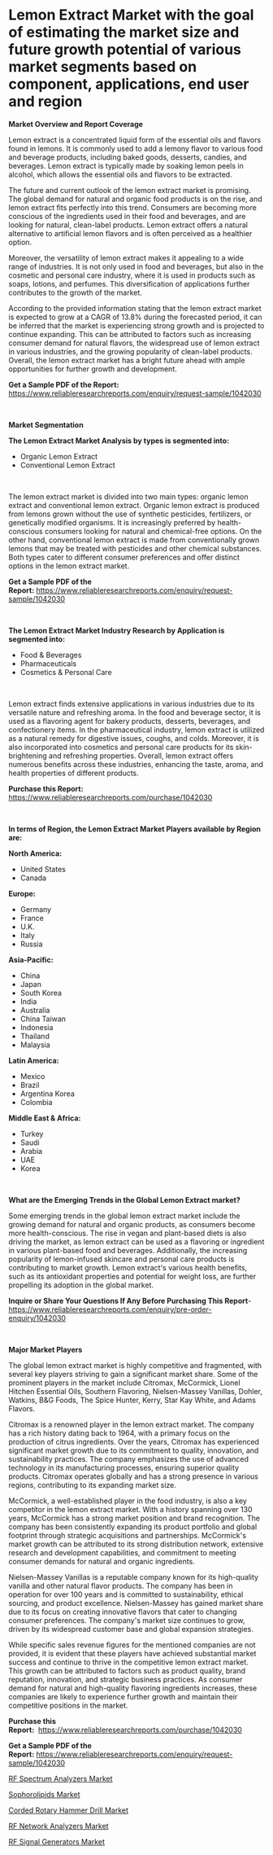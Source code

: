<p><h1>Lemon Extract Market with the goal of estimating the market size and future growth potential of various market segments based on component, applications, end user and region</h1></p><p><strong>Market Overview and Report Coverage</strong></p>
<p><p>Lemon extract is a concentrated liquid form of the essential oils and flavors found in lemons. It is commonly used to add a lemony flavor to various food and beverage products, including baked goods, desserts, candies, and beverages. Lemon extract is typically made by soaking lemon peels in alcohol, which allows the essential oils and flavors to be extracted.</p><p>The future and current outlook of the lemon extract market is promising. The global demand for natural and organic food products is on the rise, and lemon extract fits perfectly into this trend. Consumers are becoming more conscious of the ingredients used in their food and beverages, and are looking for natural, clean-label products. Lemon extract offers a natural alternative to artificial lemon flavors and is often perceived as a healthier option.</p><p>Moreover, the versatility of lemon extract makes it appealing to a wide range of industries. It is not only used in food and beverages, but also in the cosmetic and personal care industry, where it is used in products such as soaps, lotions, and perfumes. This diversification of applications further contributes to the growth of the market.</p><p>According to the provided information stating that the lemon extract market is expected to grow at a CAGR of 13.8% during the forecasted period, it can be inferred that the market is experiencing strong growth and is projected to continue expanding. This can be attributed to factors such as increasing consumer demand for natural flavors, the widespread use of lemon extract in various industries, and the growing popularity of clean-label products. Overall, the lemon extract market has a bright future ahead with ample opportunities for further growth and development.</p></p>
<p><strong>Get a Sample PDF of the Report:</strong> <a href="https://www.reliableresearchreports.com/enquiry/request-sample/1042030">https://www.reliableresearchreports.com/enquiry/request-sample/1042030</a></p>
<p>&nbsp;</p>
<p><strong>Market Segmentation</strong></p>
<p><strong>The Lemon Extract Market Analysis by types is segmented into:</strong></p>
<p><ul><li>Organic Lemon Extract</li><li>Conventional Lemon Extract</li></ul></p>
<p>&nbsp;</p>
<p><p>The lemon extract market is divided into two main types: organic lemon extract and conventional lemon extract. Organic lemon extract is produced from lemons grown without the use of synthetic pesticides, fertilizers, or genetically modified organisms. It is increasingly preferred by health-conscious consumers looking for natural and chemical-free options. On the other hand, conventional lemon extract is made from conventionally grown lemons that may be treated with pesticides and other chemical substances. Both types cater to different consumer preferences and offer distinct options in the lemon extract market.</p></p>
<p><strong>Get a Sample PDF of the Report:</strong>&nbsp;<a href="https://www.reliableresearchreports.com/enquiry/request-sample/1042030">https://www.reliableresearchreports.com/enquiry/request-sample/1042030</a></p>
<p>&nbsp;</p>
<p><strong>The Lemon Extract Market Industry Research by Application is segmented into:</strong></p>
<p><ul><li>Food & Beverages</li><li>Pharmaceuticals</li><li>Cosmetics & Personal Care</li></ul></p>
<p>&nbsp;</p>
<p><p>Lemon extract finds extensive applications in various industries due to its versatile nature and refreshing aroma. In the food and beverage sector, it is used as a flavoring agent for bakery products, desserts, beverages, and confectionery items. In the pharmaceutical industry, lemon extract is utilized as a natural remedy for digestive issues, coughs, and colds. Moreover, it is also incorporated into cosmetics and personal care products for its skin-brightening and refreshing properties. Overall, lemon extract offers numerous benefits across these industries, enhancing the taste, aroma, and health properties of different products.</p></p>
<p><strong>Purchase this Report:</strong>&nbsp; <a href="https://www.reliableresearchreports.com/purchase/1042030">https://www.reliableresearchreports.com/purchase/1042030</a></p>
<p>&nbsp;</p>
<p><strong>In terms of Region, the Lemon Extract Market Players available by Region are:</strong></p>
<p>
    <p> <strong> North America: </strong>
        <ul>
            <li>United States</li>
            <li>Canada</li>
        </ul>
        </p> 
    <p> <strong> Europe: </strong>
        <ul>
            <li>Germany</li>
            <li>France</li>
            <li>U.K.</li>
            <li>Italy</li>
            <li>Russia</li>
        </ul>
        </p> 
    <p> <strong> Asia-Pacific: </strong>
        <ul>
            <li>China</li>
            <li>Japan</li>
            <li>South Korea</li>
            <li>India</li>
            <li>Australia</li>
            <li>China Taiwan</li>
            <li>Indonesia</li>
            <li>Thailand</li>
            <li>Malaysia</li>
        </ul>
        </p> 
    <p> <strong> Latin America: </strong>
        <ul>
            <li>Mexico</li>
            <li>Brazil</li>
            <li>Argentina Korea</li>
            <li>Colombia</li>
        </ul>
        </p> 
    <p> <strong> Middle East & Africa: </strong>
        <ul>
            <li>Turkey</li>
            <li>Saudi</li>
            <li>Arabia</li>
            <li>UAE</li>
            <li>Korea</li>
        </ul>
    </p>
    </p>
<p>&nbsp;</p>
<p><strong>What are the Emerging Trends in the Global Lemon Extract market?</strong></p>
<p><p>Some emerging trends in the global lemon extract market include the growing demand for natural and organic products, as consumers become more health-conscious. The rise in vegan and plant-based diets is also driving the market, as lemon extract can be used as a flavoring or ingredient in various plant-based food and beverages. Additionally, the increasing popularity of lemon-infused skincare and personal care products is contributing to market growth. Lemon extract's various health benefits, such as its antioxidant properties and potential for weight loss, are further propelling its adoption in the global market.</p></p>
<p><strong>Inquire or Share Your Questions If Any Before Purchasing This Report</strong>- <a href="https://www.reliableresearchreports.com/enquiry/pre-order-enquiry/1042030">https://www.reliableresearchreports.com/enquiry/pre-order-enquiry/1042030</a></p>
<p>&nbsp;</p>
<p><strong>Major Market Players</strong></p>
<p><p>The global lemon extract market is highly competitive and fragmented, with several key players striving to gain a significant market share. Some of the prominent players in the market include Citromax, McCormick, Lionel Hitchen Essential Oils, Southern Flavoring, Nielsen-Massey Vanillas, Dohler, Watkins, B&G Foods, The Spice Hunter, Kerry, Star Kay White, and Adams Flavors.</p><p>Citromax is a renowned player in the lemon extract market. The company has a rich history dating back to 1964, with a primary focus on the production of citrus ingredients. Over the years, Citromax has experienced significant market growth due to its commitment to quality, innovation, and sustainability practices. The company emphasizes the use of advanced technology in its manufacturing processes, ensuring superior quality products. Citromax operates globally and has a strong presence in various regions, contributing to its expanding market size.</p><p>McCormick, a well-established player in the food industry, is also a key competitor in the lemon extract market. With a history spanning over 130 years, McCormick has a strong market position and brand recognition. The company has been consistently expanding its product portfolio and global footprint through strategic acquisitions and partnerships. McCormick's market growth can be attributed to its strong distribution network, extensive research and development capabilities, and commitment to meeting consumer demands for natural and organic ingredients.</p><p>Nielsen-Massey Vanillas is a reputable company known for its high-quality vanilla and other natural flavor products. The company has been in operation for over 100 years and is committed to sustainability, ethical sourcing, and product excellence. Nielsen-Massey has gained market share due to its focus on creating innovative flavors that cater to changing consumer preferences. The company's market size continues to grow, driven by its widespread customer base and global expansion strategies.</p><p>While specific sales revenue figures for the mentioned companies are not provided, it is evident that these players have achieved substantial market success and continue to thrive in the competitive lemon extract market. This growth can be attributed to factors such as product quality, brand reputation, innovation, and strategic business practices. As consumer demand for natural and high-quality flavoring ingredients increases, these companies are likely to experience further growth and maintain their competitive positions in the market.</p></p>
<p><strong>Purchase this Report:</strong>&nbsp;&nbsp;<a href="https://www.reliableresearchreports.com/purchase/1042030">https://www.reliableresearchreports.com/purchase/1042030</a></p>
<p></p>
<p><strong>Get a Sample PDF of the Report:</strong>&nbsp;<a href="https://www.reliableresearchreports.com/enquiry/request-sample/1042030">https://www.reliableresearchreports.com/enquiry/request-sample/1042030</a></p>
<p><p><a href="https://medium.com/@donnakelly19891/rf-spectrum-analyzers-market-insights-into-market-cagr-market-trends-and-growth-strategies-4de5ff54800f">RF Spectrum Analyzers Market</a></p><p><a href="https://github.com/NorbertYates/Market-Research-Report-List-2/blob/main/sophorolipids-market.md">Sophorolipids Market</a></p><p><a href="https://medium.com/@sarahcornish2022/corded-rotary-hammer-drill-market-insight-market-trends-growth-forecasted-from-2023-to-2030-bb37f708035f">Corded Rotary Hammer Drill Market</a></p><p><a href="https://medium.com/@mariablack1944/rf-network-analyzers-market-analysis-its-cagr-market-segmentation-and-global-industry-overview-f2333b9c6e68">RF Network Analyzers Market</a></p><p><a href="https://medium.com/@carolhunter1939/rf-signal-generators-market-research-report-its-history-and-forecast-2023-to-2030-858e09f34bdd">RF Signal Generators Market</a></p></p>
